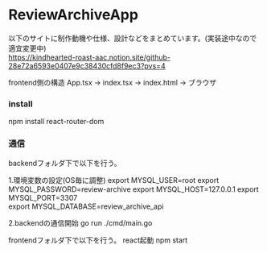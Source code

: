 # ReviewArchiveApp

以下のサイトに制作動機や仕様、設計などをまとめています。(実装途中なので適宜変更中)  
https://kindhearted-roast-aac.notion.site/github-28e72a6593e0407e9c38430cfd8f9ec3?pvs=4

frontend側の構造
App.tsx → index.tsx → index.html → ブラウザ

### install
npm install react-router-dom

### 通信
backendフォルダ下で以下を行う。

1.環境変数の設定(OS毎に調整) 
export MYSQL_USER=root
export MYSQL_PASSWORD=review-archive
export MYSQL_HOST=127.0.0.1
export MYSQL_PORT=3307                                            
export MYSQL_DATABASE=review_archive_api

2.backendの通信開始
go run ./cmd/main.go

frontendフォルダ下で以下を行う。
react起動
npm start
